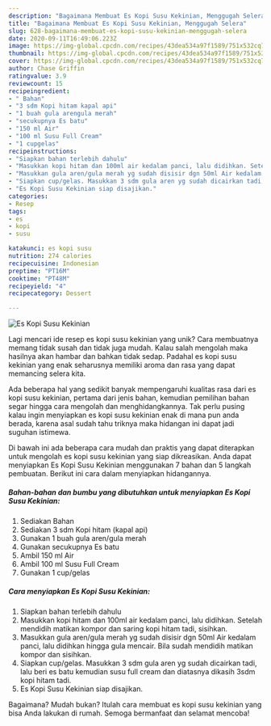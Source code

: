 ```yaml
---
description: "Bagaimana Membuat Es Kopi Susu Kekinian, Menggugah Selera"
title: "Bagaimana Membuat Es Kopi Susu Kekinian, Menggugah Selera"
slug: 628-bagaimana-membuat-es-kopi-susu-kekinian-menggugah-selera
date: 2020-09-11T16:49:06.223Z
image: https://img-global.cpcdn.com/recipes/43dea534a97f1589/751x532cq70/es-kopi-susu-kekinian-foto-resep-utama.jpg
thumbnail: https://img-global.cpcdn.com/recipes/43dea534a97f1589/751x532cq70/es-kopi-susu-kekinian-foto-resep-utama.jpg
cover: https://img-global.cpcdn.com/recipes/43dea534a97f1589/751x532cq70/es-kopi-susu-kekinian-foto-resep-utama.jpg
author: Chase Griffin
ratingvalue: 3.9
reviewcount: 15
recipeingredient:
- " Bahan"
- "3 sdm Kopi hitam kapal api"
- "1 buah gula arengula merah"
- "secukupnya Es batu"
- "150 ml Air"
- "100 ml Susu Full Cream"
- "1 cupgelas"
recipeinstructions:
- "Siapkan bahan terlebih dahulu"
- "Masukkan kopi hitam dan 100ml air kedalam panci, lalu didihkan. Setelah mendidih matikan kompor dan saring kopi hitam tadi, sisihkan."
- "Masukkan gula aren/gula merah yg sudah disisir dgn 50ml Air kedalam panci, lalu didihkan hingga gula mencair. Bila sudah mendidih matikan kompor dan sisihkan."
- "Siapkan cup/gelas. Masukkan 3 sdm gula aren yg sudah dicairkan tadi, lalu beri es batu kemudian susu full cream dan diatasnya dikasih 3sdm kopi hitam tadi."
- "Es Kopi Susu Kekinian siap disajikan."
categories:
- Resep
tags:
- es
- kopi
- susu

katakunci: es kopi susu 
nutrition: 274 calories
recipecuisine: Indonesian
preptime: "PT16M"
cooktime: "PT48M"
recipeyield: "4"
recipecategory: Dessert

---
```



![Es Kopi Susu Kekinian](https://img-global.cpcdn.com/recipes/43dea534a97f1589/751x532cq70/es-kopi-susu-kekinian-foto-resep-utama.jpg)

Lagi mencari ide resep es kopi susu kekinian yang unik? Cara membuatnya memang tidak susah dan tidak juga mudah. Kalau salah mengolah maka hasilnya akan hambar dan bahkan tidak sedap. Padahal es kopi susu kekinian yang enak seharusnya memiliki aroma dan rasa yang dapat memancing selera kita.



Ada beberapa hal yang sedikit banyak mempengaruhi kualitas rasa dari es kopi susu kekinian, pertama dari jenis bahan, kemudian pemilihan bahan segar hingga cara mengolah dan menghidangkannya. Tak perlu pusing kalau ingin menyiapkan es kopi susu kekinian enak di mana pun anda berada, karena asal sudah tahu triknya maka hidangan ini dapat jadi suguhan istimewa.


Di bawah ini ada beberapa cara mudah dan praktis yang dapat diterapkan untuk mengolah es kopi susu kekinian yang siap dikreasikan. Anda dapat menyiapkan Es Kopi Susu Kekinian menggunakan 7 bahan dan 5 langkah pembuatan. Berikut ini cara dalam menyiapkan hidangannya.

<!--inarticleads1-->

##### Bahan-bahan dan bumbu yang dibutuhkan untuk menyiapkan Es Kopi Susu Kekinian:

1. Sediakan  Bahan
1. Sediakan 3 sdm Kopi hitam (kapal api)
1. Gunakan 1 buah gula aren/gula merah
1. Gunakan secukupnya Es batu
1. Ambil 150 ml Air
1. Ambil 100 ml Susu Full Cream
1. Gunakan 1 cup/gelas




<!--inarticleads2-->

##### Cara menyiapkan Es Kopi Susu Kekinian:

1. Siapkan bahan terlebih dahulu
1. Masukkan kopi hitam dan 100ml air kedalam panci, lalu didihkan. Setelah mendidih matikan kompor dan saring kopi hitam tadi, sisihkan.
1. Masukkan gula aren/gula merah yg sudah disisir dgn 50ml Air kedalam panci, lalu didihkan hingga gula mencair. Bila sudah mendidih matikan kompor dan sisihkan.
1. Siapkan cup/gelas. Masukkan 3 sdm gula aren yg sudah dicairkan tadi, lalu beri es batu kemudian susu full cream dan diatasnya dikasih 3sdm kopi hitam tadi.
1. Es Kopi Susu Kekinian siap disajikan.




Bagaimana? Mudah bukan? Itulah cara membuat es kopi susu kekinian yang bisa Anda lakukan di rumah. Semoga bermanfaat dan selamat mencoba!
